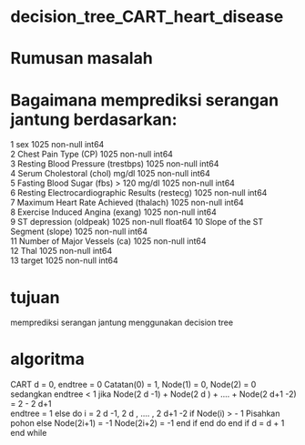 # decision_tree_CART_heart_disease
# Rumusan masalah
# Bagaimana memprediksi serangan jantung berdasarkan:                                           
 1   sex                                             1025 non-null   int64  
 2   Chest Pain Type (CP)                            1025 non-null   int64  
 3   Resting Blood Pressure (trestbps)               1025 non-null   int64  
 4   Serum Cholestoral (chol) mg/dl                  1025 non-null   int64  
 5   Fasting Blood Sugar (fbs) > 120 mg/dl           1025 non-null   int64  
 6   Resting Electrocardiographic Results (restecg)  1025 non-null   int64  
 7   Maximum Heart Rate Achieved (thalach)           1025 non-null   int64  
 8   Exercise Induced Angina (exang)                 1025 non-null   int64  
 9   ST depression (oldpeak)                         1025 non-null   float64
 10  Slope of the ST Segment (slope)                 1025 non-null   int64  
 11  Number of Major Vessels (ca)                    1025 non-null   int64  
 12  Thal                                            1025 non-null   int64  
 13  target                                          1025 non-null   int64  

# tujuan
memprediksi serangan jantung menggunakan decision tree

# algoritma 
CART
d = 0, endtree = 0 
Catatan(0) = 1, Node(1) = 0, Node(2) = 0 
sedangkan endtree < 1 
    jika Node(2 d -1) + Node(2 d ) + .... + Node(2 d+1 -2) = 2 - 2 d+1   
         endtree = 1 
    else 
        do i = 2 d -1, 2 d , .... , 2 d+1 -2 
            if Node(i) > - 1 
                Pisahkan pohon 
            else 
                Node(2i+1) = -1 
                Node(2i+2) = -1 
            end if 
        end do 
    end if 
d = d + 1 
end while
